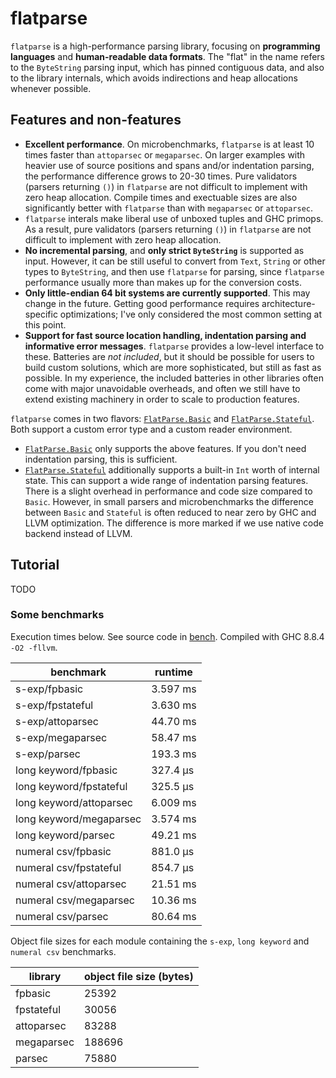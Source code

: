 # flatparse

`flatparse` is a high-performance parsing library, focusing on __programming languages__ and __human-readable data formats__. The "flat" in the name
refers to the `ByteString` parsing input, which has pinned contiguous data, and also to the library internals, which avoids indirections and heap allocations
whenever possible.

## Features and non-features

* __Excellent performance__. On microbenchmarks, `flatparse` is at least 10 times faster than `attoparsec` or `megaparsec`. On larger examples with heavier use of    source positions and spans and/or indentation parsing, the performance difference grows to 20-30 times. Pure validators (parsers returning `()`) in `flatparse` are not difficult to implement with zero heap allocation. Compile times and exectuable sizes are also significantly better with `flatparse` than with `megaparsec` or `attoparsec`. 
* `flatparse` interals make liberal use of unboxed tuples and GHC primops. As a result, pure validators (parsers returning `()`) in `flatparse` are not difficult to implement with zero heap allocation. 
* __No incremental parsing__, and __only strict `ByteString`__ is supported as input. However, it can be still useful to convert from `Text`, `String` or other types to `ByteString`, and then use `flatparse` for parsing, since `flatparse` performance usually more than makes up for the conversion costs.
* __Only little-endian 64 bit systems are currently supported__. This may change in the future. Getting good performance requires architecture-specific optimizations; I've only considered the most common setting at this point. 
* __Support for fast source location handling, indentation parsing and informative error messages__. `flatparse` provides a low-level interface to these. Batteries are _not included_, but it should be possible for users to build custom solutions, which are more sophisticated, but still as fast as possible. In my experience, the included batteries in other libraries often come with major unavoidable overheads, and often we still have to extend existing machinery in order to scale to production features.

`flatparse` comes in two flavors: [`FlatParse.Basic`](src/FlatParse/Basic.hs) and [`FlatParse.Stateful`](src/FlatParse/Stateful.hs). Both support a custom error type and a custom reader environment. 

* [`FlatParse.Basic`](src/FlatParse/Basic.hs) only supports the above features. If you don't need indentation parsing, this is sufficient.
* [`FlatParse.Stateful`](src/FlatParse/Stateful.hs) additionally supports a built-in `Int` worth of internal state. This can support a wide range of indentation parsing features. There is a slight overhead in performance and code size compared to `Basic`. However, in small parsers and microbenchmarks the difference between `Basic` and `Stateful` is often reduced to near zero by GHC and LLVM optimization. The difference is more marked if we use native code backend instead of LLVM.

## Tutorial

TODO
  
### Some benchmarks

Execution times below. See source code in [bench](bench). Compiled with GHC 8.8.4 `-O2 -fllvm`. 

|      benchmark              |  runtime   | 
|-----------------------------|-------------
| s-exp/fpbasic               |  3.597 ms  |
| s-exp/fpstateful            |  3.630 ms  |
| s-exp/attoparsec            |  44.70 ms  |
| s-exp/megaparsec            |  58.47 ms  |
| s-exp/parsec                |  193.3 ms  |
| long keyword/fpbasic        |  327.4 μs  |
| long keyword/fpstateful     |  325.5 μs  |
| long keyword/attoparsec     |  6.009 ms  |
| long keyword/megaparsec     |  3.574 ms  |
| long keyword/parsec         |  49.21 ms  |
| numeral csv/fpbasic         |  881.0 μs  |
| numeral csv/fpstateful      |  854.7 μs  |
| numeral csv/attoparsec      |  21.51 ms  |
| numeral csv/megaparsec      |  10.36 ms  |
| numeral csv/parsec          |  80.64 ms  |

Object file sizes for each module containing the `s-exp`, `long keyword` and `numeral csv` benchmarks.

| library    | object file size (bytes) |
| -------    | ------------------------ |
| fpbasic    |  25392                   |
| fpstateful |  30056                   |
| attoparsec |  83288                   |
| megaparsec |  188696                  |
| parsec     |  75880                   |
